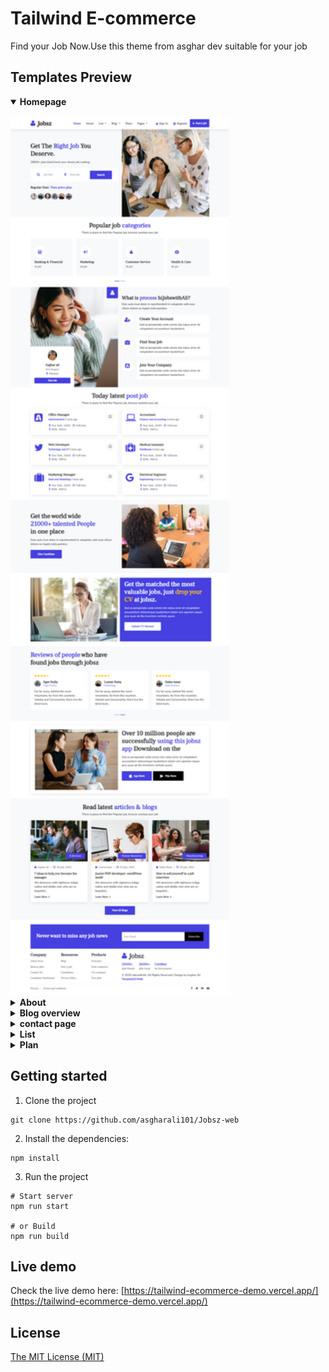 # Tailwind E-commerce

Find your Job Now.Use this theme from asghar dev suitable for your job <br>

## Templates Preview

<details open="true"><summary><strong>Homepage</strong></summary><br>
<img width="350px" src="./img/index.png" alt="Homepage">
</details>

<details><summary><strong>About</strong></summary><br>
<img width="350px" src="./img/about.png" alt="about">
</details>

<details><summary><strong>Blog overview</strong></summary><br>
<img width="350px" src="./img/blog.png" alt="blog overview screenshot">
</details>

<details><summary><strong>contact page</strong></summary><br>
<img width="350px" src="./img/contact.png" alt="contact page screenshot">
</details>

<details><summary><strong>List</strong></summary><br>
<img width="350px" src="./img/list.png" alt="list preview">
</details>

<details><summary><strong>Plan</strong></summary><br>
<img width="350px" src="./img/plan.png" alt="Plan preview">
</details>

## Getting started

1. Clone the project

```
git clone https://github.com/asgharali101/Jobsz-web
```

2. Install the dependencies:

```
npm install
```

3. Run the project

```
# Start server
npm run start

# or Build
npm run build
```

## Live demo

Check the live demo here: [https://tailwind-ecommerce-demo.vercel.app/](https://tailwind-ecommerce-demo.vercel.app/)

## License

[The MIT License (MIT)](https://github.com/asgharali101/Ali-commerce/blob/main/LICENSE)
